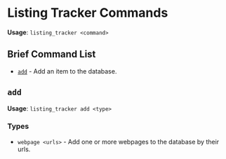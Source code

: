 # Listing Tracker Commands
**Usage**: `listing_tracker <command>`
## Brief Command List
* [`add`](#add) - Add an item to the database.
## `add`
**Usage**: `listing_tracker add <type>`
### Types
* `webpage <urls>` - Add one or more webpages to the database by their urls.
